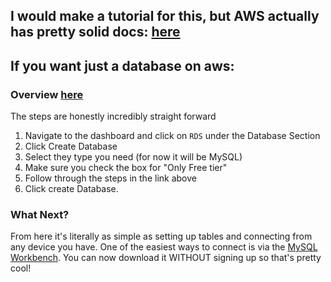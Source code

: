 ## I would make a tutorial for this, but AWS actually has pretty solid docs: [here](https://docs.aws.amazon.com/elasticbeanstalk/latest/dg/create_deploy_nodejs.html)


## If you want just a database on aws:


### Overview [here](https://aws.amazon.com/getting-started/tutorials/create-mysql-db/)
The steps are honestly incredibly straight forward
1. Navigate to the dashboard and click on `RDS` under the Database Section
2. Click Create Database
3. Select they type you need (for now it will be MySQL)
4. Make sure you check the box for "Only Free tier"
5. Follow through the steps in the link above
6. Click create Database.

### What Next?

From here it's literally as simple as setting up tables and connecting from any device you have. One of the easiest ways to connect is via the [MySQL Workbench](https://dev.mysql.com/downloads/workbench/). You can now download it WITHOUT signing up so that's pretty cool!